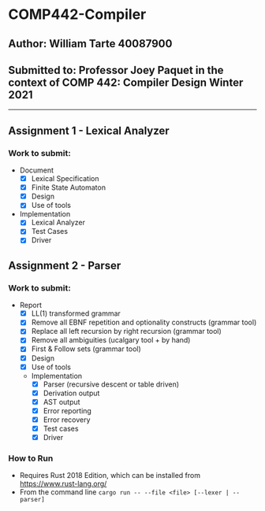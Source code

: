 # COMP442-Compiler
## Author: William Tarte 40087900
## Submitted to: Professor Joey Paquet in the context of COMP 442: Compiler Design Winter 2021
___
## Assignment 1 - Lexical Analyzer
### Work to submit:
 - Document
    - [X] Lexical Specification
    - [X] Finite State Automaton
    - [X] Design
    - [X] Use of tools
 - Implementation
    - [X] Lexical Analyzer
    - [X] Test Cases
    - [X] Driver
## Assignment 2 - Parser
### Work to submit:
- Report
  - [X] LL(1) transformed grammar
  - [X] Remove all EBNF repetition and optionality constructs (grammar tool)
  - [X] Replace all left recursion by right recursion (grammar tool)
  - [X] Remove all ambiguities (ucalgary tool + by hand)
  - [X] First & Follow sets (grammar tool)
  - [X] Design
  - [X] Use of tools
   - Implementation
      - [X] Parser (recursive descent or table driven)
      - [X] Derivation output
      - [X] AST output
      - [X] Error reporting
      - [X] Error recovery
      - [X] Test cases
      - [X] Driver

### How to Run
  - Requires Rust 2018 Edition, which can be installed from  https://www.rust-lang.org/
  - From the command line `cargo run -- --file <file> [--lexer | --parser]`